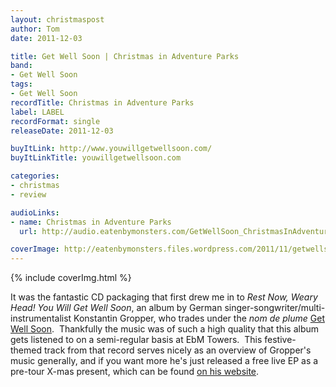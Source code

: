 ```yaml
---
layout: christmaspost
author: Tom
date: 2011-12-03

title: Get Well Soon | Christmas in Adventure Parks
band:
- Get Well Soon
tags:
- Get Well Soon
recordTitle: Christmas in Adventure Parks
label: LABEL
recordFormat: single
releaseDate: 2011-12-03

buyItLink: http://www.youwillgetwellsoon.com/
buyItLinkTitle: youwillgetwellsoon.com

categories:
- christmas
- review

audioLinks:
- name: Christmas in Adventure Parks
  url: http://audio.eatenbymonsters.com/GetWellSoon_ChristmasInAdventureParks.mp3

coverImage: http://eatenbymonsters.files.wordpress.com/2011/11/getwellsoon.png
---
```


<div>{% include coverImg.html %}</div>

It was the fantastic CD packaging that first drew me in to _Rest Now, Weary Head! You Will Get Well Soon_, an album by German singer-songwriter/multi-instrumentalist Konstantin Gropper, who trades under the _nom de plume_ [Get Well Soon](http://www.youwillgetwellsoon.com/).  Thankfully the music was of such a high quality that this album gets listened to on a semi-regular basis at EbM Towers.  This festive-themed track from that record serves nicely as an overview of Gropper's music generally, and if you want more he's just released a free live EP as a pre-tour X-mas present, which can be found [on his website](http://www.youwillgetwellsoon.com/konzerthaus/epeu.htm).
